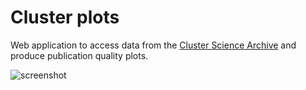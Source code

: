 # Cluster plots

Web application to access data from the [Cluster Science Archive](https://csa.esac.esa.int) and produce publication quality plots.

![screenshot](https://github.com/user-attachments/assets/9b46aa0f-c04d-461e-987d-540e3b8da25f)
